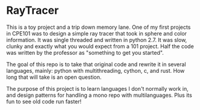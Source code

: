 # RayTracer
This is a toy project and a trip down memory lane. One of my first projects in CPE101 was to design a simple ray tracer that took in sphere and color information.
It was single threaded and written in python 2.7. It was slow, clunky and exactly what you would expect from a 101 project. Half the code was written by the professor as "something to get you started".

The goal of this repo is to take that original code and rewrite it in several languages, mainly: python with multithreading, cython, c, and rust. How long that will take is an open question.

The purpose of this project is to learn languages I don't normally work in, and design patterns for handling a mono repo with multilanguages. Plus its fun to see old code run faster!
